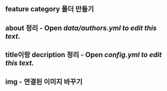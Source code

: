 ## feature category 폴더 만들기

## about 정리 - Open _data/authors.yml to edit this text._

## title이랑 decription 정리 - Open _config.yml to edit this text._

## img - 연결된 이미지 바꾸기

## 
